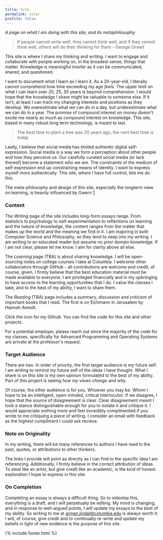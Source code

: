 ```yaml
---
title: Site
permalink: site/
profile: false
---
```


*A page on what I am doing with this site, and its metaphilosophy*

> If people cannot write well, they cannot think well, and if they cannot think well, others will do their thinking for them - George Orwell 

This site is where I share my thinking and writing. I want to engage and collaborate with people working on, in the broadest sense, things that matter. Knowledge is meaningful insofar as it can be communicated, shared, and questioned. 

I want to document what I learn as I learn it. As a 20-year-old, I literally cannot comprehend how time exceeding my age *feels*. The upper limit on what I can learn over 20, 25, 30 years is beyond comprehension. I would hope that the knowledge I share might be valuable to someone else. If it isn't, at least I can track my changing interests and positions as they develop. We overestimate what we can do in a day, but underestimate what we can do in a year. The promise of compound interest on money doesn't excite me nearly as much as compound interest on knowledge. 
This site, based in many robust long term technology, is meant to last. 

> The best time to plant a tree was 20 years ago, the next best time is today

Lastly, I believe that social media has limited authentic digital self-expression. Social media is a way we form a perception about other people and how they perceive us. Our carefully curated social media (or lack thereof) become a statement *who we are*. The constraints of the medium of self-expression end up constraining means of identity.  I want to express myself more authentically. This site, where I have full control, lets me do this. 

The meta-philosophy and design of this site, especially the longterm view on learning, is heavily influenced by Gwern [1]

### Content
The *Writing* page of the site includes long-form essays range. From statistics to psychology to self-experimentation to reflections on learning and the nature of knowledge, the content ranges from the matter that makes up the world and the meaning we find in it. I am majoring in both Computer Science and Philosophy, so they tend to seep into my writing.  I am writing to an educated reader but assume no prior domain knowledge. If I am not clear, please let me know. I aim for clarity above all else. 

The *Learning* page (TBA) is about sharing knowledge. I will be open-sourcing notes on college courses I take at Columbia. I welcome other collaborators through GitHub - all contributions are welcome and credit, of course, given. I firmly believe that the best education material must be made available to everyone. I am privileged financially and in my upbringing to have access to the learning opportunities that I do. I value the classes I take, and to the best of my ability, I want to share them. 

The *Reading* (TBA) page includes a summary, discussion and criticism of important books that I read. The first is on Eichmann in Jerusalem by Hannah Arendt.  

Click the icon for my Github.  You can find the code for this site and other projects. 

For a potential employer, please reach out since the majority of the code for my classes, specifically for Advanced Programming and Operating Systems are private at the professor's request. 


### Target Audience 
There are two. In order of priority, the first target audience is my future self. I am writing to remind my future self of the ideas I have thought. What I share is on this site is my own opinion formulated to the best of my ability. Part of this project is seeing *how my views change* and *why*. 

Of course, the other audience is for you. Whoever you may be. Whom I hope to be an intelligent, open-minded, critical interlocutor.  If we disagree, I hope that the source of disagreement is clear. Clear disagreement meant I took a stance distinguishable enough for you to isolate it and critique it. I would appreciate nothing more and feel incredibly complimented if you wrote to me critiquing a piece of writing. I consider an email with feedback as the highest compliment I could ask recieve.  

### Note on Originality
In my writing, there will be many references to authors I have read in the past, quotes, or attributions to other thinkers. 

The links I provide will point as directly as I can find to the specific idea I am referencing. Additionally, I firmly believe in the correct attribution of ideas. To steal like an artist, but give credit like an academic, is the kind of honest exploration I hope to express in this site.  

### On Completion 
Completing an essay is always a difficult thing. So to sidestep this, everything is a draft, and I will perpetually be editing. My mind is changing, and in response to well-argued points, I will update my essays to the best of my ability.  So writing to me at arman.jindal@columbia.edu is always worth it. I will, of course,  give credit and to continually re-write and update my beliefs in light of new evidence is the purpose of this site.

[1]: https://www.gwern.net/About
{% include footer.html %}
